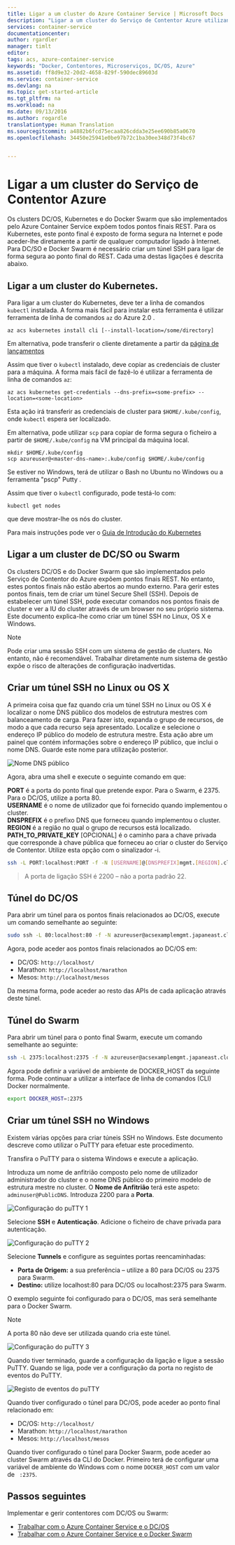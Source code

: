 ```yaml
---
title: Ligar a um cluster do Azure Container Service | Microsoft Docs
description: "Ligar a um cluster do Serviço de Contentor Azure utilizando um túnel SSH."
services: container-service
documentationcenter: 
author: rgardler
manager: timlt
editor: 
tags: acs, azure-container-service
keywords: "Docker, Contentores, Microserviços, DC/OS, Azure"
ms.assetid: ff8d9e32-20d2-4658-829f-590dec89603d
ms.service: container-service
ms.devlang: na
ms.topic: get-started-article
ms.tgt_pltfrm: na
ms.workload: na
ms.date: 09/13/2016
ms.author: rogardle
translationtype: Human Translation
ms.sourcegitcommit: a4882b6fcd75ecaa826cdda3e25ee690b85a0670
ms.openlocfilehash: 34450e25941e0be97b72c1ba30ee348d73f4bc67


---
```

# <a name="connect-to-an-azure-container-service-cluster"></a>Ligar a um cluster do Serviço de Contentor Azure
Os clusters DC/OS, Kubernetes e do Docker Swarm que são implementados pelo Azure Container Service expõem todos pontos finais REST.  Para os Kubernetes, este ponto final é exposto de forma segura na Internet e pode aceder-lhe diretamente a partir de qualquer computador ligado à Internet. Para DC/SO e Docker Swarm é necessário criar um túnel SSH para ligar de forma segura ao ponto final do REST. Cada uma destas ligações é descrita abaixo.

## <a name="connecting-to-a-kubernetes-cluster"></a>Ligar a um cluster do Kubernetes.
Para ligar a um cluster do Kubernetes, deve ter a linha de comandos `kubectl` instalada.  A forma mais fácil para instalar esta ferramenta é utilizar ferramenta de linha de comandos `az` do Azure 2.0 .

```console
az acs kubernetes install cli [--install-location=/some/directory]
```

Em alternativa, pode transferir o cliente diretamente a partir da [página de lançamentos](https://github.com/kubernetes/kubernetes/blob/master/CHANGELOG.md#downloads-for-v146)

Assim que tiver o `kubectl` instalado, deve copiar as credenciais de cluster para a máquina.  A forma mais fácil de fazê-lo é utilizar a ferramenta de linha de comandos `az`:

```console
az acs kubernetes get-credentials --dns-prefix=<some-prefix> --location=<some-location>
```

Esta ação irá transferir as credenciais de cluster para `$HOME/.kube/config`, onde `kubectl` espera ser localizado.

Em alternativa, pode utilizar `scp` para copiar de forma segura o ficheiro a partir de `$HOME/.kube/config` na VM principal da máquina local.

```console
mkdir $HOME/.kube/config
scp azureuser@<master-dns-name>:.kube/config $HOME/.kube/config
```

Se estiver no Windows, terá de utilizar o Bash no Ubuntu no Windows ou a ferramenta "pscp" Putty .

Assim que tiver o `kubectl` configurado, pode testá-lo com:

```console
kubectl get nodes
```

que deve mostrar-lhe os nós do cluster.

Para mais instruções pode ver o [Guia de Introdução do Kubernetes](http://kubernetes.io/docs/user-guide/quick-start/)

## <a name="connecting-to-a-dcos-or-swarm-cluster"></a>Ligar a um cluster de DC/SO ou Swarm

Os clusters DC/OS e do Docker Swarm que são implementados pelo Serviço de Contentor do Azure expõem pontos finais REST. No entanto, estes pontos finais não estão abertos ao mundo externo. Para gerir estes pontos finais, tem de criar um túnel Secure Shell (SSH). Depois de estabelecer um túnel SSH, pode executar comandos nos pontos finais de cluster e ver a IU do cluster através de um browser no seu próprio sistema. Este documento explica-lhe como criar um túnel SSH no Linux, OS X e Windows.

> [!NOTE]
> Pode criar uma sessão SSH com um sistema de gestão de clusters. No entanto, não é recomendável. Trabalhar diretamente num sistema de gestão expõe o risco de alterações de configuração inadvertidas.   
> 
> 

## <a name="create-an-ssh-tunnel-on-linux-or-os-x"></a>Criar um túnel SSH no Linux ou OS X
A primeira coisa que faz quando cria um túnel SSH no Linux ou OS X é localizar o nome DNS público dos modelos de estrutura mestres com balanceamento de carga. Para fazer isto, expanda o grupo de recursos, de modo a que cada recurso seja apresentado. Localize e selecione o endereço IP público do modelo de estrutura mestre. Esta ação abre um painel que contém informações sobre o endereço IP público, que inclui o nome DNS. Guarde este nome para utilização posterior. <br />

![Nome DNS público](media/pubdns.png)

Agora, abra uma shell e execute o seguinte comando em que:

**PORT** é a porta do ponto final que pretende expor. Para o Swarm, é 2375. Para o DC/OS, utilize a porta 80.  
**USERNAME** é o nome de utilizador que foi fornecido quando implementou o cluster.  
**DNSPREFIX** é o prefixo DNS que forneceu quando implementou o cluster.  
**REGION** é a região no qual o grupo de recursos está localizado.  
**PATH_TO_PRIVATE_KEY** [OPCIONAL] é o caminho para a chave privada que corresponde à chave pública que forneceu ao criar o cluster do Serviço de Contentor. Utilize esta opção com o sinalizador -i.

```bash
ssh -L PORT:localhost:PORT -f -N [USERNAME]@[DNSPREFIX]mgmt.[REGION].cloudapp.azure.com -p 2200
```
> A porta de ligação SSH é 2200 – não a porta padrão 22.
> 
> 

## <a name="dcos-tunnel"></a>Túnel do DC/OS
Para abrir um túnel para os pontos finais relacionados ao DC/OS, execute um comando semelhante ao seguinte:

```bash
sudo ssh -L 80:localhost:80 -f -N azureuser@acsexamplemgmt.japaneast.cloudapp.azure.com -p 2200
```

Agora, pode aceder aos pontos finais relacionados ao DC/OS em:

* DC/OS: `http://localhost/`
* Marathon: `http://localhost/marathon`
* Mesos: `http://localhost/mesos`

Da mesma forma, pode aceder ao resto das APIs de cada aplicação através deste túnel.

## <a name="swarm-tunnel"></a>Túnel do Swarm
Para abrir um túnel para o ponto final Swarm, execute um comando semelhante ao seguinte:

```bash
ssh -L 2375:localhost:2375 -f -N azureuser@acsexamplemgmt.japaneast.cloudapp.azure.com -p 2200
```

Agora pode definir a variável de ambiente de DOCKER_HOST da seguinte forma. Pode continuar a utilizar a interface de linha de comandos (CLI) Docker normalmente.

```bash
export DOCKER_HOST=:2375
```

## <a name="create-an-ssh-tunnel-on-windows"></a>Criar um túnel SSH no Windows
Existem várias opções para criar túneis SSH no Windows. Este documento descreve como utilizar o PuTTY para efetuar este procedimento.

Transfira o PuTTY para o sistema Windows e execute a aplicação.

Introduza um nome de anfitrião composto pelo nome de utilizador administrador do cluster e o nome DNS público do primeiro modelo de estrutura mestre no cluster. O **Nome de Anfitrião** terá este aspeto: `adminuser@PublicDNS`. Introduza 2200 para a **Porta**.

![Configuração do puTTY 1](media/putty1.png)

Selecione **SSH** e **Autenticação**. Adicione o ficheiro de chave privada para autenticação.

![Configuração do puTTY 2](media/putty2.png)

Selecione **Tunnels** e configure as seguintes portas reencaminhadas:

* **Porta de Origem:** a sua preferência – utilize a 80 para DC/OS ou 2375 para Swarm.
* **Destino:** utilize localhost:80 para DC/OS ou localhost:2375 para Swarm.

O exemplo seguinte foi configurado para o DC/OS, mas será semelhante para o Docker Swarm.

> [!NOTE]
> A porta 80 não deve ser utilizada quando cria este túnel.
> 
> 

![Configuração do puTTY 3](media/putty3.png)

Quando tiver terminado, guarde a configuração da ligação e ligue a sessão PuTTY. Quando se liga, pode ver a configuração da porta no registo de eventos do PuTTY.

![Registo de eventos do puTTY](media/putty4.png)

Quando tiver configurado o túnel para DC/OS, pode aceder ao ponto final relacionado em:

* DC/OS: `http://localhost/`
* Marathon: `http://localhost/marathon`
* Mesos: `http://localhost/mesos`

Quando tiver configurado o túnel para Docker Swarm, pode aceder ao cluster Swarm através da CLI do Docker. Primeiro terá de configurar uma variável de ambiente do Windows com o nome `DOCKER_HOST` com um valor de ` :2375`.

## <a name="next-steps"></a>Passos seguintes
Implementar e gerir contentores com DC/OS ou Swarm:

* [Trabalhar com o Azure Container Service e o DC/OS](container-service-mesos-marathon-rest.md)
* [Trabalhar com o Azure Container Service e o Docker Swarm](container-service-docker-swarm.md)




<!--HONumber=Nov16_HO4-->


